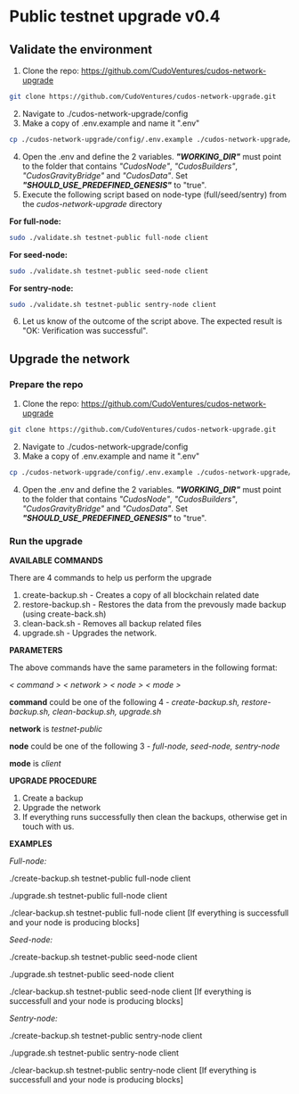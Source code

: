 # Public testnet upgrade v0.4

## Validate the environment

1. Clone the repo: https://github.com/CudoVentures/cudos-network-upgrade
```bash
git clone https://github.com/CudoVentures/cudos-network-upgrade.git
```
2. Navigate to ./cudos-network-upgrade/config
3. Make a copy of .env.example and name it ".env"
```bash
cp ./cudos-network-upgrade/config/.env.example ./cudos-network-upgrade/config/.env
```
4. Open the .env and define the 2 variables. <em>**"WORKING_DIR"**</em> must point to the folder that contains <em>"CudosNode"</em>, <em>"CudosBuilders"</em>, <em>"CudosGravityBridge"</em> and <em>"CudosData"</em>. Set <em>**"SHOULD_USE_PREDEFINED_GENESIS"**</em> to "true".
5. Execute the following script based on node-type (full/seed/sentry) from the <em>cudos-network-upgrade</em> directory

**For full-node:**
```bash
sudo ./validate.sh testnet-public full-node client
```

**For seed-node:**
```bash
sudo ./validate.sh testnet-public seed-node client
```

**For sentry-node:**
```bash
sudo ./validate.sh testnet-public sentry-node client
```

6. Let us know of the outcome of the script above. The expected result is "OK: Verification was successful".

## Upgrade the network

### Prepare the repo

1. Clone the repo: https://github.com/CudoVentures/cudos-network-upgrade
```bash
git clone https://github.com/CudoVentures/cudos-network-upgrade.git
```
2. Navigate to ./cudos-network-upgrade/config
3. Make a copy of .env.example and name it ".env"
```bash
cp ./cudos-network-upgrade/config/.env.example ./cudos-network-upgrade/config/.env
```
4. Open the .env and define the 2 variables. <em>**"WORKING_DIR"**</em> must point to the folder that contains <em>"CudosNode"</em>, <em>"CudosBuilders"</em>, <em>"CudosGravityBridge"</em> and <em>"CudosData"</em>. Set <em>**"SHOULD_USE_PREDEFINED_GENESIS"**</em> to "true".

### Run the upgrade

**AVAILABLE COMMANDS**

There are 4 commands to help us perform the upgrade

1. create-backup.sh - Creates a copy of all blockchain related date
2. restore-backup.sh - Restores the data from the prevously made backup (using create-back.sh)
3. clean-back.sh - Removes all backup related files
4. upgrade.sh - Upgrades the network.

**PARAMETERS**

The above commands have the same parameters in the following format:

<em>< command > < network > < node > < mode ></em>

**command** could be one of the following 4 - <em>create-backup.sh, restore-backup.sh, clean-backup.sh, upgrade.sh</em>

**network** is <em>testnet-public</em>

**node** could be one of the following 3 - <em>full-node, seed-node, sentry-node</em>

**mode** is <em>client</em>

**UPGRADE PROCEDURE**

1. Create a backup
2. Upgrade the network
3. If everything runs successfully then clean the backups, otherwise get in touch with us.

**EXAMPLES**

<em>Full-node:</em>

./create-backup.sh testnet-public full-node client

./upgrade.sh testnet-public full-node client

./clear-backup.sh testnet-public full-node client [If everything is successfull and your node is producing blocks] 


<em>Seed-node:</em>

./create-backup.sh testnet-public seed-node client

./upgrade.sh testnet-public seed-node client

./clear-backup.sh testnet-public seed-node client [If everything is successfull and your node is producing blocks] 

<em>Sentry-node:</em>

./create-backup.sh testnet-public sentry-node client

./upgrade.sh testnet-public sentry-node client

./clear-backup.sh testnet-public sentry-node client [If everything is successfull and your node is producing blocks] 

